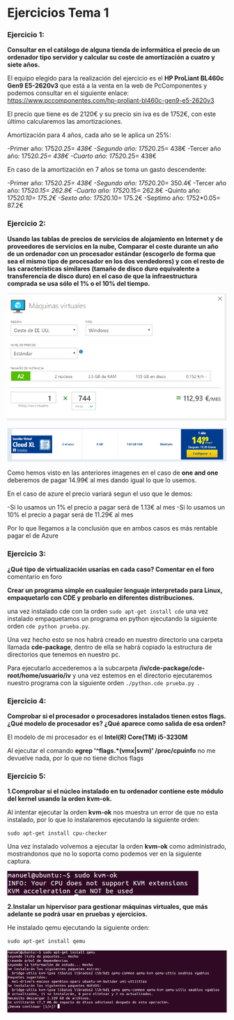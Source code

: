 # Ejercicios Tema 1

### Ejercicio 1:
**Consultar en el catálogo de alguna tienda de informática el precio de un ordenador tipo servidor y calcular su coste de amortización a cuatro y siete años.**

El equipo elegido para la realización del ejercicio es el **HP ProLiant BL460c Gen9 E5-2620v3** que está a la venta en la web de PcComponentes y podemos consultar en el siguiente enlace: https://www.pccomponentes.com/hp-proliant-bl460c-gen9-e5-2620v3  

El precio que tiene es de 2120€ y su precio sin iva es de 1752€, con este último calcularemos las amortizaciones.

Amortización para 4 años, cada año se le aplica un 25%:

-Primer año: 1752*0.25= 438€
-Segundo año: 1752*0.25= 438€
-Tercer año año: 1752*0.25= 438€
-Cuarto año: 1752*0.25= 438€

En caso de la amortización en 7 años se toma un gasto descendente:

-Primer año: 1752*0.25= 438€
-Segundo año: 1752*0.20= 350.4€
-Tercer año año: 1752*0.15= 262.8€
-Cuarto año: 1752*0.15= 262.8€
-Quinto año: 1752*0.10= 175.2€
-Sexto año: 1752*0.10= 175.2€
-Septimo año: 1752*0.05= 87.2€


### Ejercicio 2:
**Usando las tablas de precios de servicios de alojamiento en Internet y de proveedores de servicios en la nube, Comparar el coste durante un año de un ordenador con un procesador estándar (escogerlo de forma que sea el mismo tipo de procesador en los dos vendedores) y con el resto de las características similares (tamaño de disco duro equivalente a transferencia de disco duro) en el caso de que la infraestructura comprada se usa sólo el 1% o el 10% del tiempo.**

![img](https://github.com/manuelalonsobraojos/IV-Ejercicios/blob/master/Ejercicios-tema1/capturas/Captura.PNG)  

![img](https://github.com/manuelalonsobraojos/IV-Ejercicios/blob/master/Ejercicios-tema1/capturas/Captura2.PNG)  


Como hemos visto en las anteriores imagenes en el caso de **one and one** deberemos de pagar 14.99€ al mes dando igual lo que lo usemos.

En el caso de azure el precio variará segun el uso que le demos:

-Si lo usamos un 1% el precio a pagar será de 1.13€ al mes
-Si lo usamos un 10% el precio a pagar será de 11.29€ al mes

Por lo que llegamos a la conclusión que en ambos casos es más rentable pagar el de Azure


### Ejercicio 3:
**¿Qué tipo de virtualización usarías en cada caso? Comentar en el foro**
comentario en foro

**Crear un programa simple en cualquier lenguaje interpretado para Linux, empaquetarlo con CDE y probarlo en diferentes distribuciones.**

una vez instalado cde con la orden ```sudo apt-get install cde``` una vez instalado empaquetamos un programa en python ejecutando la siguiente orden ```cde python prueba.py```.

Una vez hecho esto se nos habrá creado en nuestro directorio una carpeta llamada **cde-package**, dentro de ella se habrá copiado la estructura de directorios que tenemos en nuestro pc.

Para ejecutarlo accederemos a la subcarpeta **/iv/cde-package/cde-root/home/usuario/iv** y una vez estemos en el directorio ejecutaremos nuestro programa con la siguiente orden ```./python.cde prueba.py ```.  


### Ejercicio 4:
**Comprobar si el procesador o procesadores instalados tienen estos flags. ¿Qué modelo de procesador es? ¿Qué aparece como salida de esa orden?**

El modelo de mi procesador es el **Intel(R) Core(TM) i5-3230M**

Al ejecutar el comando **egrep '^flags.*(vmx|svm)' /proc/cpuinfo** no me devuelve nada, por lo que no tiene dichos flags


### Ejercicio 5:
**1.Comprobar si el núcleo instalado en tu ordenador contiene este módulo del kernel usando la orden kvm-ok.**

Al intentar ejecutar la orden **kvm-ok** nos muestra un error de que no esta instalado, por lo que lo instalaremos ejecutando la siguiente orden:
```
sudo apt-get install cpu-checker
```
Una vez instalado volvemos a ejecutar la orden **kvm-ok** como administrado, mostrandonos que no lo soporta como podemos ver en la siguiente captura.

![img](https://github.com/manuelalonsobraojos/IV-Ejercicios/blob/master/Ejercicios-tema1/capturas/Captura3.PNG)

**2.Instalar un hipervisor para gestionar máquinas virtuales, que más adelante se podrá usar en pruebas y ejercicios.**

He instalado qemu ejecutando la siguiente orden:
``` 
sudo apt-get install qemu
```
![img](https://github.com/manuelalonsobraojos/IV-Ejercicios/blob/master/Ejercicios-tema1/capturas/Captura4.PNG)





